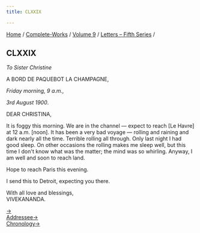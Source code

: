 ```yaml
---
title: CLXXIX

---
```



[Home](../../../index.htm) / [Complete-Works](../../complete_works.htm)
/ [Volume 9](../volume_9_contents.htm) / [Letters – Fifth
Series](letters_fifth_series_contents.htm) /



## CLXXIX

*To Sister Christine*

A BORD DE PAQUEBOT LA CHAMPAGNE,

*Friday morning, 9 a.m.,*

*3rd August 1900*.

DEAR CHRISTINA,

It is foggy this morning. We are in the channel — expect to reach \[Le
Havre\] at 12 a.m. \[noon\]. It has been a very bad voyage — rolling and
raining and dark nearly all the time. Terrible rolling all through. Only
last night I had good sleep. On other occasions the rolling makes me
sleep well, but this time I don't know what was the matter; the mind was
so whirling. Anyway, I am well and soon to reach land.

Hope to reach Paris this evening.

I send this to Detroit, expecting you there.

With all love and blessings,  
VIVEKANANDA.

[→](180_mrs_leggett.htm)  
[Addressee→](181_christine.htm)  
[Chronology→](180_mrs_leggett.htm)


